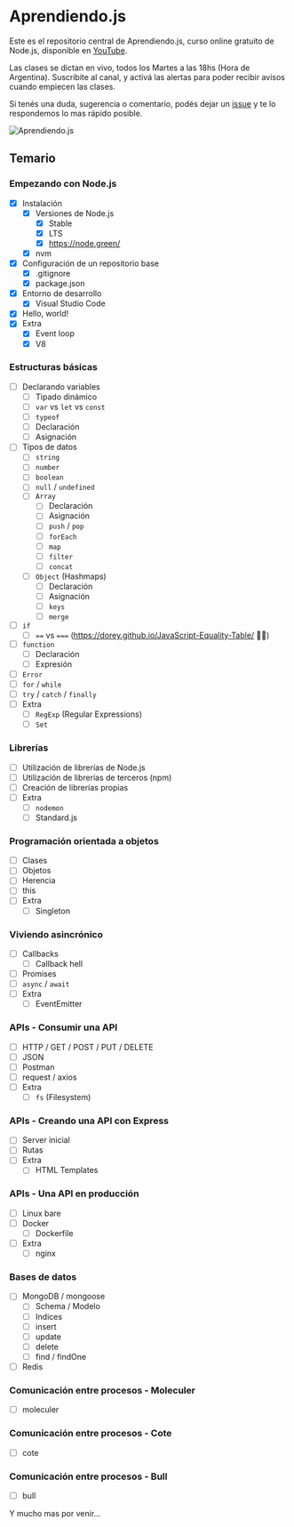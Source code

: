 # Aprendiendo.js

Este es el repositorio central de Aprendiendo.js, curso online gratuito de Node.js, disponible en [YouTube](https://www.youtube.com/channel/UCZYvniRWZdC_YeIL9fxwlsg).

Las clases se dictan en vivo, todos los Martes a las 18hs (Hora de Argentina). Suscribite al canal, y activá las alertas para poder recibir avisos cuando empiecen las clases.

Si tenés una duda, sugerencia o comentario, podés dejar un [issue](https://github.com/futurorandomico/aprendiendo-js/issues) y te lo respondemos lo mas rápido posible.

![Aprendiendo.js][logo]

## Temario

### Empezando con Node.js

- [x] Instalación
    - [x] Versiones de Node.js
        - [x] Stable
        - [x] LTS
        - [x] https://node.green/
    - [x] nvm
- [x] Configuración de un repositorio base
    - [x] .gitignore
    - [x] package.json
- [x] Entorno de desarrollo
    - [x] Visual Studio Code
- [x] Hello, world!
- [x] Extra
    - [x] Event loop
    - [x] V8

### Estructuras básicas

- [ ] Declarando variables
    - [ ] Tipado dinámico
    - [ ] `var` vs `let` vs `const`
    - [ ] `typeof`
    - [ ] Declaración
    - [ ] Asignación    
- [ ] Tipos de datos
    - [ ] `string`
    - [ ] `number`
    - [ ] `boolean`
    - [ ] `null` / `undefined`
    - [ ] `Array`
        - [ ] Declaración
        - [ ] Asignación
        - [ ] `push` / `pop`
        - [ ] `forEach`
        - [ ] `map`
        - [ ] `filter`
        - [ ] `concat`
    - [ ] `Object` (Hashmaps)
        - [ ] Declaración
        - [ ] Asignación
        - [ ] `keys`
        - [ ] `merge`
- [ ] `if`
    - [ ] `==` vs `===` (https://dorey.github.io/JavaScript-Equality-Table/ 🤦‍♂️)
- [ ] `function`
    - [ ] Declaración
    - [ ] Expresión
- [ ] `Error`
- [ ] `for` / `while`
- [ ] `try` / `catch` / `finally`
- [ ] Extra
    - [ ] `RegExp` (Regular Expressions)
    - [ ] `Set`

### Librerías

- [ ] Utilización de librerías de Node.js
- [ ] Utilización de librerías de terceros (npm)
- [ ] Creación de librerías propias
- [ ] Extra
    - [ ] `nodemon`
    - [ ] Standard.js

### Programación orientada a objetos

- [ ] Clases
- [ ] Objetos
- [ ] Herencia
- [ ] this
- [ ] Extra
    - [ ] Singleton

### Viviendo asincrónico

- [ ] Callbacks
    - [ ] Callback hell
- [ ] Promises
- [ ] `async` / `await`
- [ ] Extra
    - [ ] EventEmitter

### APIs - Consumir una API

- [ ] HTTP / GET / POST / PUT / DELETE
- [ ] JSON
- [ ] Postman
- [ ] request / axios
- [ ] Extra
    - [ ] `fs` (Filesystem)

### APIs - Creando una API con Express

- [ ] Server inicial
- [ ] Rutas
- [ ] Extra
    - [ ] HTML Templates

### APIs - Una API en producción

- [ ] Linux bare
- [ ] Docker
    - [ ] Dockerfile
- [ ] Extra
    - [ ] nginx

### Bases de datos

- [ ] MongoDB / mongoose
    - [ ] Schema / Modelo
    - [ ] Indices
    - [ ] insert
    - [ ] update
    - [ ] delete
    - [ ] find / findOne
- [ ] Redis

### Comunicación entre procesos - Moleculer
- [ ] moleculer

### Comunicación entre procesos - Cote
- [ ] cote

### Comunicación entre procesos - Bull
- [ ] bull

Y mucho mas por venir...

[logo]: https://github.com/futurorandomico/aprendiendo-js/blob/master/resources/header.jpg?raw=true "Logo"
